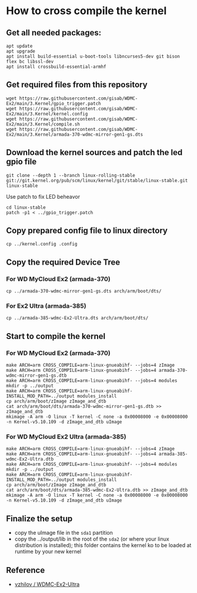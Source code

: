 # How to cross compile the kernel

## Get all needed packages:
```
apt update
apt upgrade
apt install build-essential u-boot-tools libncurses5-dev git bison flex bc libssl-dev
apt install crossbuild-essential-armhf
```

## Get required files from this repository
```
wget https://raw.githubusercontent.com/gisab/WDMC-Ex2/main/3.Kernel/gpio_trigger.patch
wget https://raw.githubusercontent.com/gisab/WDMC-Ex2/main/3.Kernel/kernel.config
wget https://raw.githubusercontent.com/gisab/WDMC-Ex2/main/3.Kernel/compile.sh
wget https://raw.githubusercontent.com/gisab/WDMC-Ex2/main/3.Kernel/armada-370-wdmc-mirror-gen1-gs.dts
```

## Download the kernel sources and patch the led gpio file

```
git clone --depth 1 --branch linux-rolling-stable git://git.kernel.org/pub/scm/linux/kernel/git/stable/linux-stable.git linux-stable
```

Use patch to fix LED beheavor
```
cd linux-stable
patch -p1 < ../gpio_trigger.patch
```

## Copy prepared config file to linux directory
```
cp ../kernel.config .config
```

## Copy the required Device Tree
### For WD MyCloud Ex2 (armada-370)
```
cp ../armada-370-wdmc-mirror-gen1-gs.dts arch/arm/boot/dts/
```
### For Ex2 Ultra (armada-385)
```
cp ../armada-385-wdmc-Ex2-Ultra.dts arch/arm/boot/dts/
```

## Start to compile the kernel 

### For WD MyCloud Ex2 (armada-370)
```
make ARCH=arm CROSS_COMPILE=arm-linux-gnueabihf- --jobs=4 zImage
make ARCH=arm CROSS_COMPILE=arm-linux-gnueabihf- --jobs=4 armada-370-wdmc-mirror-gen1-gs.dtb
make ARCH=arm CROSS_COMPILE=arm-linux-gnueabihf- --jobs=4 modules
mkdir -p ../output
make ARCH=arm CROSS_COMPILE=arm-linux-gnueabihf- INSTALL_MOD_PATH=../output modules_install
cp arch/arm/boot/zImage zImage_and_dtb
cat arch/arm/boot/dts/armada-370-wdmc-mirror-gen1-gs.dtb >> zImage_and_dtb
mkimage -A arm -O linux -T kernel -C none -a 0x00008000 -e 0x00008000 -n Kernel-v5.10.109 -d zImage_and_dtb uImage
```

### For WD MyCloud Ex2 Ultra (armada-385)
```
make ARCH=arm CROSS_COMPILE=arm-linux-gnueabihf- --jobs=4 zImage
make ARCH=arm CROSS_COMPILE=arm-linux-gnueabihf- --jobs=4 armada-385-wdmc-Ex2-Ultra.dtb
make ARCH=arm CROSS_COMPILE=arm-linux-gnueabihf- --jobs=4 modules
mkdir -p ../output
make ARCH=arm CROSS_COMPILE=arm-linux-gnueabihf- INSTALL_MOD_PATH=../output modules_install
cp arch/arm/boot/zImage zImage_and_dtb
cat arch/arm/boot/dts/armada-385-wdmc-Ex2-Ultra.dtb >> zImage_and_dtb
mkimage -A arm -O linux -T kernel -C none -a 0x00008000 -e 0x00008000 -n Kernel-v5.10.109 -d zImage_and_dtb uImage
```

## Finalize the setup

+ copy the uImage file in the `sda1` partition
+ copy the ../output/lib in the root of the `sda2` (or where your linux distribution is installed); this folder contains the kernel ko to be loaded at runtime by your new kernel


## Reference
+  [vzhilov / WDMC-Ex2-Ultra](https://github.com/vzhilov/WDMC-Ex2-Ultra.git)
